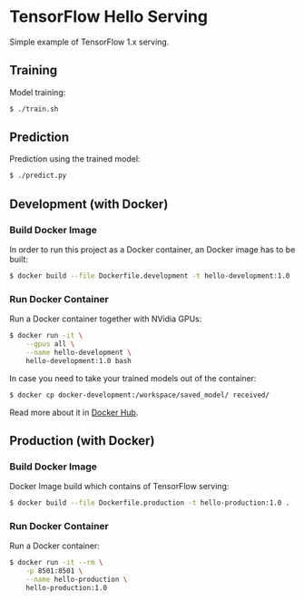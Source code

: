 # TensorFlow Hello Serving

Simple example of TensorFlow 1.x serving.

## Training

Model training:
 
```bash
$ ./train.sh
```

## Prediction

Prediction using the trained model:
 
```bash
$ ./predict.py
```

## Development (with Docker)

### Build Docker Image

In order to run this project as a Docker container, an Docker image has to be built:
```bash
$ docker build --file Dockerfile.development -t hello-development:1.0 .
```

### Run Docker Container

Run a Docker container together with NVidia GPUs:
```bash 
$ docker run -it \
    --gpus all \
    --name hello-development \
    hello-development:1.0 bash
```

In case you need to take your trained models out of the container:
```bash 
$ docker cp docker-development:/workspace/saved_model/ received/
```

Read more about it in [Docker Hub](https://hub.docker.com/r/tensorflow/tensorflow/).

## Production (with Docker)

### Build Docker Image

Docker Image build which contains of TensorFlow serving:
```bash
$ docker build --file Dockerfile.production -t hello-production:1.0 .
```

### Run Docker Container

Run a Docker container:
```bash
$ docker run -it --rm \
    -p 8501:8501 \
    --name hello-production \
    hello-production:1.0
```
